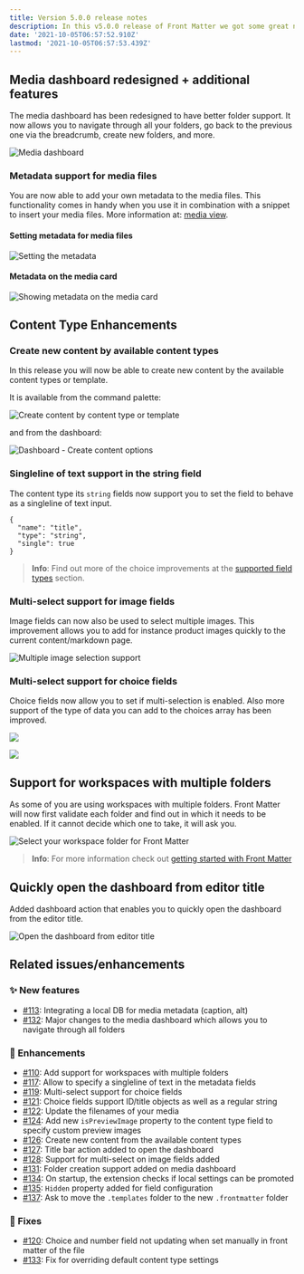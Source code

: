 ```yaml
---
title: Version 5.0.0 release notes
description: In this v5.0.0 release of Front Matter we got some great new features to announce to you.
date: '2021-10-05T06:57:52.910Z'
lastmod: '2021-10-05T06:57:53.439Z'
---
```


## Media dashboard redesigned + additional features

The media dashboard has been redesigned to have better folder support. It now allows you to navigate through all your folders, go back to the previous one via the breadcrumb, create new folders, and more.

![Media dashboard](/releases/v5.0.0/media-dashboard.png)

### Metadata support for media files

You are now able to add your own metadata to the media files. This functionality comes in handy when you use it in combination with a snippet to insert your media files. More information at: [media view](/docs/dashboard#media-view).

#### Setting metadata for media files

![Setting the metadata](/releases/v5.0.0/metadata-media.png)

#### Metadata on the media card

![Showing metadata on the media card](/releases/v5.0.0/metadata-card.png)

## Content Type Enhancements

### Create new content by available content types

In this release you will now be able to create new content by the available content types or template.

It is available from the command palette:

![Create content by content type or template](/releases/v5.0.0/create-content.png)

and from the dashboard:

![Dashboard - Create content options](/releases/v5.0.0/dashboard-create-content.png)

### Singleline of text support in the string field

The content type its `string` fields now support you to set the field to behave as a singleline of text input.

```
{
  "name": "title",
  "type": "string",
  "single": true
}
```

> **Info**: Find out more of the choice improvements at the [supported field types](/docs/content-types#supported-field-types) section.

### Multi-select support for image fields

Image fields can now also be used to select multiple images. This improvement allows you to add for instance product images quickly to the current content/markdown page.

![Multiple image selection support](/releases/v5.0.0/multi-images.png)

### Multi-select support for choice fields

Choice fields now allow you to set if multi-selection is enabled. Also more support of the type of data you can add to the choices array has been improved.

![](/releases/v5.0.0/choice-fields.png)

![](/releases/v5.0.0/choice-fields-selection.png)

## Support for workspaces with multiple folders

As some of you are using workspaces with multiple folders. Front Matter will now first validate each folder and find out in which it needs to be enabled. If it cannot decide which one to take, it will ask you.

![Select your workspace folder for Front Matter](/releases/v5.0.0/workspace-folder.png)

> **Info**: For more information check out [getting started with Front Matter](/docs/getting-started#workspaces-with-multiple-folders)

## Quickly open the dashboard from editor title

Added dashboard action that enables you to quickly open the dashboard from the editor title.

![Open the dashboard from editor title](/releases/v5.0.0/open-dashboard.png)

## Related issues/enhancements

### ✨ New features

- [#113](https://github.com/estruyf/vscode-front-matter/issues/113): Integrating a local DB for media metadata (caption, alt)
- [#132](https://github.com/estruyf/vscode-front-matter/issues/132): Major changes to the media dashboard which allows you to navigate through all folders

### 🎨 Enhancements

- [#110](https://github.com/estruyf/vscode-front-matter/issues/110): Add support for workspaces with multiple folders
- [#117](https://github.com/estruyf/vscode-front-matter/issues/117): Allow to specify a singleline of text in the metadata fields
- [#119](https://github.com/estruyf/vscode-front-matter/issues/119): Multi-select support for choice fields
- [#121](https://github.com/estruyf/vscode-front-matter/issues/121): Choice fields support ID/title objects as well as a regular string
- [#122](https://github.com/estruyf/vscode-front-matter/issues/122): Update the filenames of your media
- [#124](https://github.com/estruyf/vscode-front-matter/issues/124): Add new `isPreviewImage` property to the content type field to specify custom preview images
- [#126](https://github.com/estruyf/vscode-front-matter/issues/126): Create new content from the available content types
- [#127](https://github.com/estruyf/vscode-front-matter/issues/127): Title bar action added to open the dashboard
- [#128](https://github.com/estruyf/vscode-front-matter/issues/128): Support for multi-select on image fields added
- [#131](https://github.com/estruyf/vscode-front-matter/issues/131): Folder creation support added on media dashboard
- [#134](https://github.com/estruyf/vscode-front-matter/issues/134): On startup, the extension checks if local settings can be promoted
- [#135](https://github.com/estruyf/vscode-front-matter/issues/135): `Hidden` property added for field configuration
- [#137](https://github.com/estruyf/vscode-front-matter/issues/137): Ask to move the `.templates` folder to the new `.frontmatter` folder

### 🐞 Fixes

- [#120](https://github.com/estruyf/vscode-front-matter/issues/120): Choice and number field not updating when set manually in front matter of the file
- [#133](https://github.com/estruyf/vscode-front-matter/issues/133): Fix for overriding default content type settings
